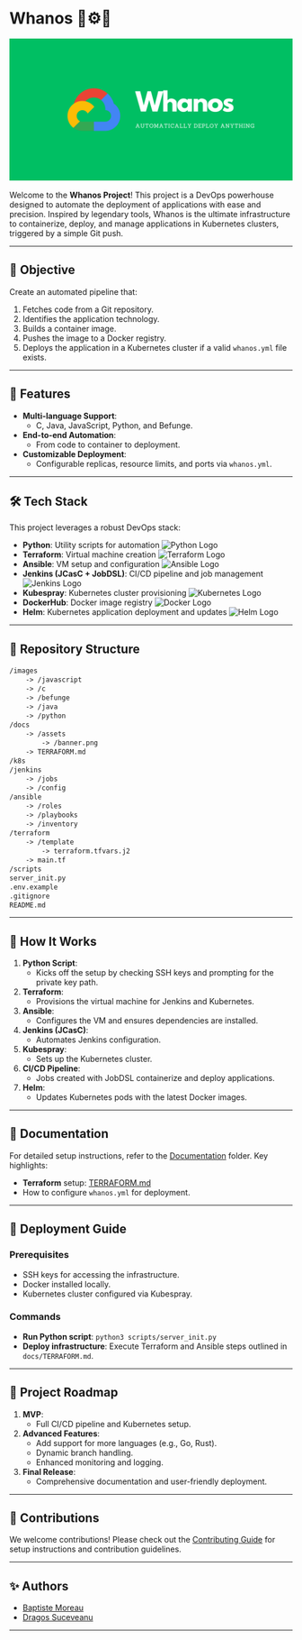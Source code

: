 
# Whanos 🚀⚙️🐳

![Project Banner](docs/assets/banner.png)

Welcome to the **Whanos Project**! This project is a DevOps powerhouse designed to automate the deployment of applications with ease and precision. Inspired by legendary tools, Whanos is the ultimate infrastructure to containerize, deploy, and manage applications in Kubernetes clusters, triggered by a simple Git push.

---

## 🎯 Objective

Create an automated pipeline that:

1. Fetches code from a Git repository.
2. Identifies the application technology.
3. Builds a container image.
4. Pushes the image to a Docker registry.
5. Deploys the application in a Kubernetes cluster if a valid `whanos.yml` file exists.

---

## 🚀 Features

- **Multi-language Support**:
  - C, Java, JavaScript, Python, and Befunge.
- **End-to-end Automation**:
  - From code to container to deployment.
- **Customizable Deployment**:
  - Configurable replicas, resource limits, and ports via `whanos.yml`.

---

## 🛠️ Tech Stack

This project leverages a robust DevOps stack:

- **Python**: Utility scripts for automation ![Python Logo](https://img.shields.io/badge/Python-3776AB?logo=python&logoColor=white)
- **Terraform**: Virtual machine creation ![Terraform Logo](https://img.shields.io/badge/Terraform-623CE4?logo=terraform&logoColor=white)
- **Ansible**: VM setup and configuration ![Ansible Logo](https://img.shields.io/badge/Ansible-EE0000?logo=ansible&logoColor=white)
- **Jenkins (JCasC + JobDSL)**: CI/CD pipeline and job management ![Jenkins Logo](https://img.shields.io/badge/Jenkins-D24939?logo=jenkins&logoColor=white)
- **Kubespray**: Kubernetes cluster provisioning ![Kubernetes Logo](https://img.shields.io/badge/Kubernetes-326CE5?logo=kubernetes&logoColor=white)
- **DockerHub**: Docker image registry ![Docker Logo](https://img.shields.io/badge/Docker-2496ED?logo=docker&logoColor=white)
- **Helm**: Kubernetes application deployment and updates ![Helm Logo](https://img.shields.io/badge/Helm-0F1689?logo=helm&logoColor=white)

---

## 📂 Repository Structure

```
/images
    -> /javascript
    -> /c
    -> /befunge
    -> /java
    -> /python
/docs
    -> /assets
        -> /banner.png
    -> TERRAFORM.md
/k8s
/jenkins
    -> /jobs
    -> /config
/ansible
    -> /roles
    -> /playbooks
    -> /inventory
/terraform
    -> /template
        -> terraform.tfvars.j2
    -> main.tf
/scripts
server_init.py
.env.example
.gitignore
README.md
```

---

## 🌟 How It Works

1. **Python Script**:
   - Kicks off the setup by checking SSH keys and prompting for the private key path.
2. **Terraform**:
   - Provisions the virtual machine for Jenkins and Kubernetes.
3. **Ansible**:
   - Configures the VM and ensures dependencies are installed.
4. **Jenkins (JCasC)**:
   - Automates Jenkins configuration.
5. **Kubespray**:
   - Sets up the Kubernetes cluster.
6. **CI/CD Pipeline**:
   - Jobs created with JobDSL containerize and deploy applications.
7. **Helm**:
   - Updates Kubernetes pods with the latest Docker images.

---

## 📖 Documentation

For detailed setup instructions, refer to the [Documentation](docs/) folder. Key highlights:

- **Terraform** setup: [TERRAFORM.md](docs/TERRAFORM.md)
- How to configure `whanos.yml` for deployment.

---

## 🚀 Deployment Guide

### Prerequisites

- SSH keys for accessing the infrastructure.
- Docker installed locally.
- Kubernetes cluster configured via Kubespray.

### Commands

- **Run Python script**: `python3 scripts/server_init.py`
- **Deploy infrastructure**: Execute Terraform and Ansible steps outlined in `docs/TERRAFORM.md`.

---

## 📅 Project Roadmap

1. **MVP**:
   - Full CI/CD pipeline and Kubernetes setup.
2. **Advanced Features**:
   - Add support for more languages (e.g., Go, Rust).
   - Dynamic branch handling.
   - Enhanced monitoring and logging.
3. **Final Release**:
   - Comprehensive documentation and user-friendly deployment.

---

## 🔗 Contributions

We welcome contributions! Please check out the [Contributing Guide](docs/CONTRIBUTING.md) for setup instructions and contribution guidelines.

---

## ✨ Authors

- [Baptiste Moreau](https://github.com/BxptisteM)
- [Dragos Suceveanu](https://github.com/sdragos1)

--- 

